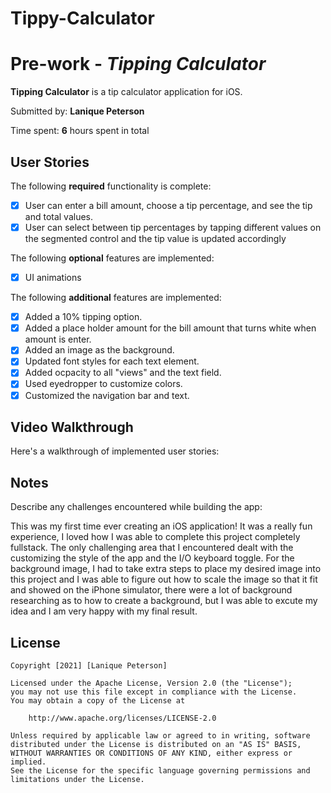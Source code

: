 # Tippy-Calculator
# Pre-work - *Tipping Calculator*

**Tipping Calculator** is a tip calculator application for iOS.

Submitted by: **Lanique Peterson**

Time spent: **6** hours spent in total

## User Stories

The following **required** functionality is complete:

* [x] User can enter a bill amount, choose a tip percentage, and see the tip and total values.
* [x] User can select between tip percentages by tapping different values on the segmented control and the tip value is updated accordingly

The following **optional** features are implemented:

* [x] UI animations

The following **additional** features are implemented:

- [x] Added a 10% tipping option.
- [x] Added a place holder amount for the bill amount that turns white when amount is enter.
- [x] Added an image as the background.
- [x] Updated font styles for each text element.
- [x] Added ocpacity to all "views" and the text field.
- [x] Used eyedropper to customize colors.
- [x] Customized the navigation bar and text.

## Video Walkthrough

Here's a walkthrough of implemented user stories:

<blockquote class="imgur-embed-pub" lang="en" data-id="a/wUXa06Q" data-context="false" ><a href="//imgur.com/a/wUXa06Q"></a></blockquote><script async src="//s.imgur.com/min/embed.js" charset="utf-8"></script>

## Notes

Describe any challenges encountered while building the app:

This was my first time ever creating an iOS application! 
It was a really fun experience, I loved how I was able to complete this project completely fullstack.
The only challenging area that I encountered dealt with the customizing the style of the app and the I/O keyboard toggle.
For the background image, I had to take extra steps to place my desired image into this project 
and I was able to figure out how to scale the image so that it fit and showed on the iPhone simulator, 
there were a lot of background researching as to how to create a background, but 
I was able to excute my idea and I am very happy with my final result.

## License

    Copyright [2021] [Lanique Peterson]

    Licensed under the Apache License, Version 2.0 (the "License");
    you may not use this file except in compliance with the License.
    You may obtain a copy of the License at

        http://www.apache.org/licenses/LICENSE-2.0

    Unless required by applicable law or agreed to in writing, software
    distributed under the License is distributed on an "AS IS" BASIS,
    WITHOUT WARRANTIES OR CONDITIONS OF ANY KIND, either express or implied.
    See the License for the specific language governing permissions and
    limitations under the License.
